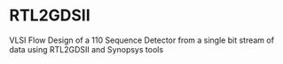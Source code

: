 # RTL2GDSII
VLSI Flow Design of a 110 Sequence Detector from a single bit stream of data using RTL2GDSII and Synopsys tools
